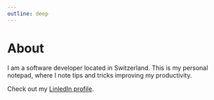```yaml
---
outline: deep
---
```


# About

I am a software developer located in Switzerland. This is my personal notepad, where I note tips and tricks improving my productivity.

Check out my [LinledIn profile](https://www.linkedin.com/in/michail-kabakovitch/).
